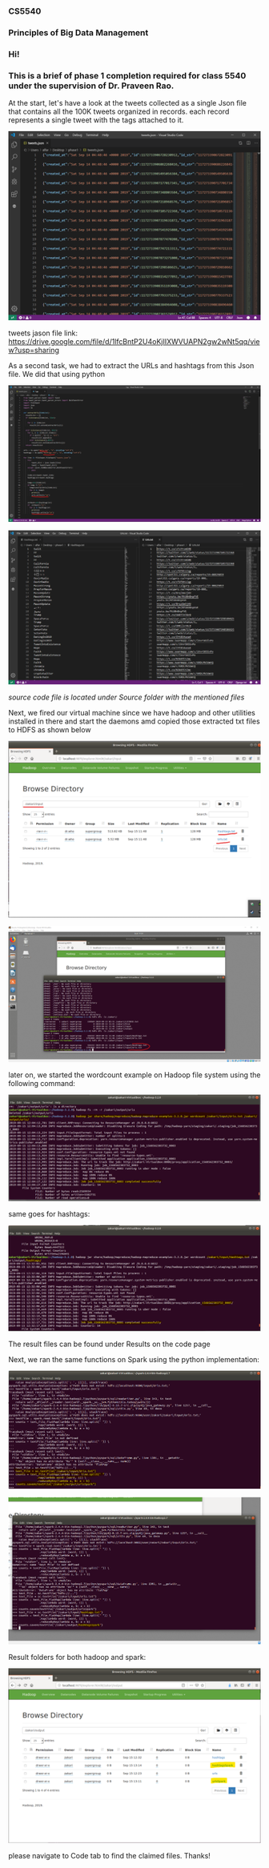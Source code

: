 ### CS5540
### Principles of Big Data Management 
### Hi!
###  This is a brief of phase 1 completion required for class 5540 under the supervision of Dr. Praveen Rao.

At the start, let's have a look at the tweets collected as a single Json file that contains all the 100K tweets organized in records. each record represents a single tweet with the tags attached to it.

![tweets](https://raw.githubusercontent.com/aaz000966/CS5540/master/Documents/Annotation%202019-09-15%20110600.png)

tweets jason file link: https://drive.google.com/file/d/1lfcBntP2U4oKjIIXWVUAPN2gw2wNt5qq/view?usp=sharing

As a second task, we had to extract the URLs and hashtags from this Json file. We did that using python 

![](https://raw.githubusercontent.com/aaz000966/CS5540/master/Documents/Annotation%202019-09-15%20111156.png)

![](https://raw.githubusercontent.com/aaz000966/CS5540/master/Documents/Annotation%202019-09-15%20111242.png)

*source code file is located under Source folder with the mentioned files*

Next, we fired our virtual machine since we have hadoop and other utilities installed in there and start the daemons amd copied those extracted txt files to HDFS as shown below

![](https://raw.githubusercontent.com/aaz000966/CS5540/master/Documents/Annotation%202019-09-15%20115120.png)

![](https://raw.githubusercontent.com/aaz000966/CS5540/master/Documents/Annotation%202019-09-15%20115156.png)


later on, we started the wordcount example on Hadoop file system using the following command:

![](https://raw.githubusercontent.com/aaz000966/CS5540/master/Documents/Annotation%202019-09-15%20120710.png)

same goes for hashtags:

![](https://raw.githubusercontent.com/aaz000966/CS5540/master/Documents/Annotation%202019-09-15%20123353.png)

The result files can be found under Results on the code page

Next, we ran the same functions on Spark using the python implementation:

![](https://raw.githubusercontent.com/aaz000966/CS5540/master/Documents/Annotation%202019-09-15%20131313.png)

![](https://raw.githubusercontent.com/aaz000966/CS5540/master/Documents/Annotation%202019-09-15%20131507.png)


Result folders for both hadoop and spark:

![](https://raw.githubusercontent.com/aaz000966/CS5540/master/Documents/Annotation%202019-09-15%20131600.png)

please navigate to Code tab to find the claimed files. Thanks!

